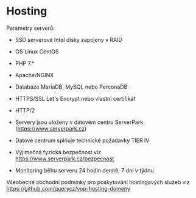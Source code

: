 # Hosting

Parametry serverů:
- SSD serverové Intel disky zapojeny v RAID
- OS Linux CentOS
- PHP 7.*
- Apache/NGINX
- Databáze MariaDB, MySQL nebo PerconaDB
- HTTPS/SSL Let's Encrypt nebo vlastní certifikát
- HTTP/2

- Servery jsou uloženy v datovém centru ServerPark (https://www.serverpark.cz)
 - Datové centrum splňuje technické požadavky TIER IV
 - Výjimečná fyzická bezpečnost viz https://www.serverpark.cz/bezpecnost
 - Monitoring běhu serveru 24 hodin denně, 7 dní v týdnu

Všeobecné obchodní podmínky pro poskytování hostingových služeb viz https://github.com/querycz/vop-hosting-domeny
